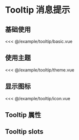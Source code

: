 # Tooltip 消息提示

## 基础使用

<demo md src="tooltip/basic">

<<< @/example/tooltip/basic.vue
</demo>

## 使用主题

<demo md src="tooltip/theme">

<<< @/example/tooltip/theme.vue
</demo>

## 显示图标

<demo md src="tooltip/icon">

<<< @/example/tooltip/icon.vue
</demo>

## Tooltip 属性

<v-table type="attrs" :data="[
  { attr :'placement', dec: 'Tooltip 组件出现的位置', type: 'string', optional: 'top/top-start/top-end/bottom/bottom-start/bottom-end/left/left-start/left-end/right/right-start/right-end', default: 'bottom' },
  { attr :'content', dec: '显示的内容', type: 'string', optional: 'dark / light', default: 'dark' },
  { attr :'effect', dec: 'Tooltip 主题', type: 'array', optional: '-', default: [] },
]" />

## Tooltip slots

<v-table type="slot" :data="[
  { name :'content', dec: '提示内容插槽', child: '-' },
  { name :'icon', dec: '图标插槽', child: '-' },
]" />
